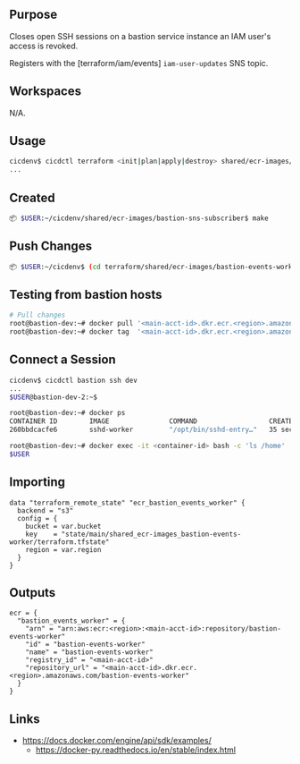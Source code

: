 ## Purpose
Closes open SSH sessions on a bastion service instance an
IAM user's access is revoked.

Registers with the [terraform/iam/events] `iam-user-updates` SNS topic.

## Workspaces
N/A.

## Usage
```bash
cicdenv$ cicdctl terraform <init|plan|apply|destroy> shared/ecr-images/bastion-sns-subscriber:main
...
```

## Created
```bash
📦 $USER:~/cicdenv/shared/ecr-images/bastion-sns-subscriber$ make
```

## Push Changes
```bash
📦 $USER:~/cicdenv$ (cd terraform/shared/ecr-images/bastion-events-worker; make build push)
```

## Testing from bastion hosts
```bash
# Pull changes
root@bastion-dev:~# docker pull '<main-acct-id>.dkr.ecr.<region>.amazonaws.com/bastion-events-worker'
root@bastion-dev:~# docker tag  '<main-acct-id>.dkr.ecr.<region>.amazonaws.com/bastion-events-worker events-worker'
```

## Connect a Session
```bash
cicdenv$ cicdctl bastion ssh dev
...
$USER@bastion-dev-2:~$ 
```

```bash
root@bastion-dev:~# docker ps
CONTAINER ID        IMAGE               COMMAND                  CREATED             STATUS              PORTS               NAMES
260bbdcacfe6        sshd-worker         "/opt/bin/sshd-entry…"   35 seconds ago      Up 34 seconds       22/tcp              silly_wescoff

root@bastion-dev:~# docker exec -it <container-id> bash -c 'ls /home'
$USER
```

## Importing
```hcl
data "terraform_remote_state" "ecr_bastion_events_worker" {
  backend = "s3"
  config = {
    bucket = var.bucket
    key    = "state/main/shared_ecr-images_bastion-events-worker/terraform.tfstate"
    region = var.region
  }
}
```

## Outputs
```hcl
ecr = {
  "bastion_events_worker" = {
    "arn" = "arn:aws:ecr:<region>:<main-acct-id>:repository/bastion-events-worker"
    "id" = "bastion-events-worker"
    "name" = "bastion-events-worker"
    "registry_id" = "<main-acct-id>"
    "repository_url" = "<main-acct-id>.dkr.ecr.<region>.amazonaws.com/bastion-events-worker"
  }
}
```

## Links
* https://docs.docker.com/engine/api/sdk/examples/
  * https://docker-py.readthedocs.io/en/stable/index.html
